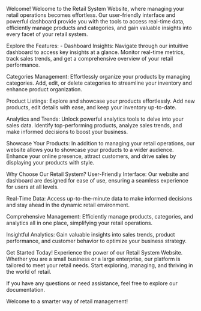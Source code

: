 Welcome!
Welcome to the Retail System Website, where managing your retail operations becomes effortless. Our user-friendly interface and powerful dashboard provide you with the tools to access real-time data, efficiently manage products and categories, and gain valuable insights into every facet of your retail system.

Explore the Features: -
Dashboard Insights: 
Navigate through our intuitive dashboard to access key insights at a glance. Monitor real-time metrics, track sales trends, and get a comprehensive overview of your retail performance.

Categories Management: 
Effortlessly organize your products by managing categories. Add, edit, or delete categories to streamline your inventory and enhance product organization.

Product Listings: 
Explore and showcase your products effortlessly. Add new products, edit details with ease, and keep your inventory up-to-date.

Analytics and Trends: 
Unlock powerful analytics tools to delve into your sales data. Identify top-performing products, analyze sales trends, and make informed decisions to boost your business.

Showcase Your Products: 
In addition to managing your retail operations, our website allows you to showcase your products to a wider audience. Enhance your online presence, attract customers, and drive sales by displaying your products with style.

Why Choose Our Retail System?
User-Friendly Interface: Our website and dashboard are designed for ease of use, ensuring a seamless experience for users at all levels.

Real-Time Data: Access up-to-the-minute data to make informed decisions and stay ahead in the dynamic retail environment.

Comprehensive Management: Efficiently manage products, categories, and analytics all in one place, simplifying your retail operations.

Insightful Analytics: Gain valuable insights into sales trends, product performance, and customer behavior to optimize your business strategy.

Get Started Today!
Experience the power of our Retail System Website. Whether you are a small business or a large enterprise, our platform is tailored to meet your retail needs. Start exploring, managing, and thriving in the world of retail.

If you have any questions or need assistance, feel free to explore our documentation.

Welcome to a smarter way of retail management!
